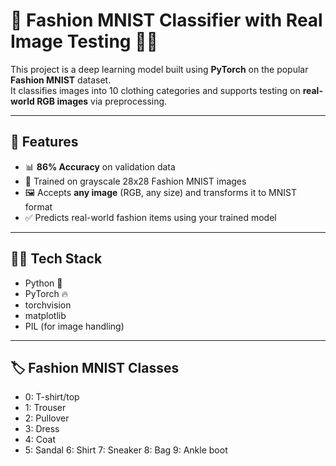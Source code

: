# 🧠 Fashion MNIST Classifier with Real Image Testing 🎽👟

This project is a deep learning model built using **PyTorch** on the popular **Fashion MNIST** dataset.  
It classifies images into 10 clothing categories and supports testing on **real-world RGB images** via preprocessing.

---

## 🚀 Features

- 📊 **86% Accuracy** on validation data
- 🧾 Trained on grayscale 28x28 Fashion MNIST images
- 🖼️ Accepts **any image** (RGB, any size) and transforms it to MNIST format
- ✅ Predicts real-world fashion items using your trained model

---

## 🧑‍💻 Tech Stack

- Python 🐍
- PyTorch 🔥
- torchvision
- matplotlib
- PIL (for image handling)

---

## 🏷️ Fashion MNIST Classes

- 0: T-shirt/top
- 1: Trouser
- 2: Pullover
- 3: Dress
- 4: Coat
- 5: Sandal
6: Shirt
7: Sneaker
8: Bag
9: Ankle boot

